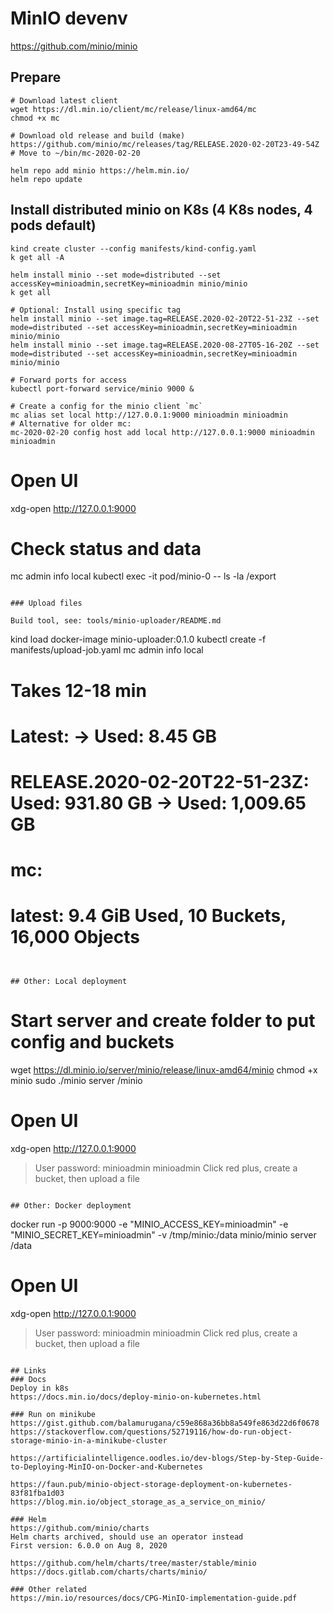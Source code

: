# MinIO devenv

https://github.com/minio/minio

## Prepare
```
# Download latest client
wget https://dl.min.io/client/mc/release/linux-amd64/mc
chmod +x mc

# Download old release and build (make)
https://github.com/minio/mc/releases/tag/RELEASE.2020-02-20T23-49-54Z
# Move to ~/bin/mc-2020-02-20

helm repo add minio https://helm.min.io/
helm repo update
```

## Install distributed minio on K8s (4 K8s nodes, 4 pods default)
```
kind create cluster --config manifests/kind-config.yaml
k get all -A

helm install minio --set mode=distributed --set accessKey=minioadmin,secretKey=minioadmin minio/minio
k get all

# Optional: Install using specific tag
helm install minio --set image.tag=RELEASE.2020-02-20T22-51-23Z --set mode=distributed --set accessKey=minioadmin,secretKey=minioadmin minio/minio
helm install minio --set image.tag=RELEASE.2020-08-27T05-16-20Z --set mode=distributed --set accessKey=minioadmin,secretKey=minioadmin minio/minio

# Forward ports for access
kubectl port-forward service/minio 9000 &

# Create a config for the minio client `mc`
mc alias set local http://127.0.0.1:9000 minioadmin minioadmin
# Alternative for older mc:
mc-2020-02-20 config host add local http://127.0.0.1:9000 minioadmin minioadmin
```

# Open UI
xdg-open http://127.0.0.1:9000

# Check status and data
mc admin info local
kubectl exec -it pod/minio-0 -- ls -la /export

```

### Upload files

Build tool, see: tools/minio-uploader/README.md

```
kind load docker-image minio-uploader:0.1.0
kubectl create -f manifests/upload-job.yaml
mc admin info local

# Takes 12-18 min
# Latest:                                       -> Used: 8.45 GB
# RELEASE.2020-02-20T22-51-23Z: Used: 931.80 GB -> Used: 1,009.65 GB

# mc:
# latest: 9.4 GiB Used, 10 Buckets, 16,000 Objects
```


## Other: Local deployment
```
# Start server and create folder to put config and buckets
wget https://dl.minio.io/server/minio/release/linux-amd64/minio
chmod +x minio
sudo ./minio server /minio

# Open UI
xdg-open http://127.0.0.1:9000
> User password: minioadmin minioadmin
> Click red plus, create a bucket, then upload a file
```

## Other: Docker deployment
```
docker run -p 9000:9000 -e "MINIO_ACCESS_KEY=minioadmin" -e "MINIO_SECRET_KEY=minioadmin" -v /tmp/minio:/data  minio/minio server /data

# Open UI
xdg-open http://127.0.0.1:9000
> User password: minioadmin minioadmin
> Click red plus, create a bucket, then upload a file
```

## Links
### Docs
Deploy in k8s
https://docs.min.io/docs/deploy-minio-on-kubernetes.html

### Run on minikube
https://gist.github.com/balamurugana/c59e868a36bb8a549fe863d22d6f0678
https://stackoverflow.com/questions/52719116/how-do-run-object-storage-minio-in-a-minikube-cluster

https://artificialintelligence.oodles.io/dev-blogs/Step-by-Step-Guide-to-Deploying-MinIO-on-Docker-and-Kubernetes

https://faun.pub/minio-object-storage-deployment-on-kubernetes-83f81fba1d03
https://blog.min.io/object_storage_as_a_service_on_minio/

### Helm
https://github.com/minio/charts
Helm charts archived, should use an operator instead
First version: 6.0.0 on Aug 8, 2020

https://github.com/helm/charts/tree/master/stable/minio
https://docs.gitlab.com/charts/charts/minio/

### Other related
https://min.io/resources/docs/CPG-MinIO-implementation-guide.pdf
